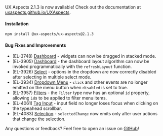 UX Aspects 2.1.3 is now available! Check out the documentation at [uxaspects.github.io/UXAspects](https://uxaspects.github.io/UXAspects).

#### Installation
```bash
npm install @ux-aspects/ux-aspects@2.1.3
```

#### Bug Fixes and Improvements
* (EL-3748) [Dashboard](https://uxaspects.github.io/UXAspects/#/components/dashboard#dashboard) - widgets can now be dragged in stacked mode.
* (EL-3905) [Dashboard](https://uxaspects.github.io/UXAspects/#/components/dashboard#dashboard) - the dashboard layout algorithm can now be invoked programmatically with the `refreshLayout` function.
* (EL-3926) [Select](https://uxaspects.github.io/UXAspects/#/components/select#select) - options in the dropdown are now correctly disabled after selecting in multiple select mode.
* (EL-3934) [Dropdown Menu](https://uxaspects.github.io/UXAspects/#/components/buttons#dropdowns) - `click` and other events are no longer emitted on the menu button when `disabled` is set to true.
* (EL-3957) [Filters](https://uxaspects.github.io/UXAspects/#/components/tables#filters) - the `Filter` type now has an optional `id` property, allowing `id`s to be applied to filter menu items.
* (EL-4061) [Tag Input](https://uxaspects.github.io/UXAspects/#/components/input-controls#tags) - input field no longer loses focus when clicking on the typeahead scrollbar.
* (EL-4083) [Selection](https://uxaspects.github.io/UXAspects/#/components/tables#selection) - `selectedChange` now emits only after user actions that change the selection.

Any questions or feedback? Feel free to open an issue on [GitHub](https://github.com/UXAspects/UXAspects/issues)!
